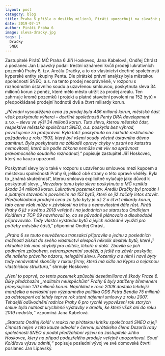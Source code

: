 ```yaml
---
layout: post
category: blog
title: Praha 6 přišla o desítky milionů, Piráti upozorňují na závažné pochybení městské části
date: 2019-07-17
author: Piráti Praha 6
image: sleva-dracky.jpg
tags: |-
  Dračky
  SNEO
---
```

Zastupitelé Pirátů MČ Praha 6 Jiří Hoskovec, Jana Kabelová, Ondřej Chrást a poslanec Jan Lipavský podali trestní oznámení kvůli prodeji lukrativních pozemků Prahy 6, tzv. Areálu Dračky, a to do vlastnictví dceřiné společnosti kyperské entity skupiny Penta. Dle pirátské právní analýzy byla městskou společností SNEO, a.s. na tento prodej neoprávněně, v rozporu s rozhodnutím ústavního soudu a uzavřenou smlouvou, poskytnuta sleva 34 milionů korun z peněz, které mělo město utržit za prodej areálu. Ten zahrnuje kromě pozemků i projekt a platné stavební povolení na 152 bytů v předpokládané prodejní hodnotě dvě a čtvrt miliardy korun.  

_„Původní vysoutěžená cena za prodej byla 436 milionů korun, městská část však poskytnula výherci – dceřiné společnosti Penty DRA development s.r.o. – slevu ve výši 34 milionů korun. Tuto slevu, kterou městská část, respektive městská společnost SNEO, a.s. poskytla bez výhrad, považujeme za protiprávní. Byla totiž poskytnuta na základě restitučního požadavku z roku 1993, který byl všemi soudy včetně ústavního dávno zamítnut. Byla poskytnuta na základě opravy chyby v psaní na katastru nemovitostí, která ale podle zákona nemůže mít vliv na správnost pravomocného soudního rozhodnutí,“_ popisuje zastupitel Jiří Hoskovec, který na kauzu upozornil.

Poskytnutí slevy bylo také v rozporu s uzavřenou smlouvou mezi kupcem a městskou společností Prahy 6, jelikož obě strany o této opravě věděly. Byla to „známá skutečnost“, kterou smlouva explicitně vylučuje jako důvod k poskytnutí slevy. _„Navzdory tomu byla sleva poskytnuta a MČ vznikla škoda 34 milionů korun. Lukrativní pozemek tzv. Areálu Dračky byl prodán i s platným stavebním povolením na 152 bytů, které se již začaly letos stavět. Předpokládaná prodejní cena za tyto byty je až 2 a čtvrt miliardy korun, tato cena však může v závislosti na trhu s nemovitostmi dále růst. Piráti Prahy 6 již v květnu 2018 veřejně i na jednáních se starostou Ondřejem Kolářem z TOP 09 navrhovali to, co se původně plánovalo a dlouhodobě připravovalo. Tedy vlastní výstavbu bytů  a jejich následné využití pro potřeby městské části,"_ připomíná Ondřej Chrást.

_„Praha 6 se touto neuváženou transakcí připravila o jednu z posledních možností získat do svého vlastnictví alespoň několik desítek bytů, které jí aktuálně tak moc chybějí pro učitele, lékaře a další. Zbavila se jich podivným způsobem, netransparentní soutěží, a ještě na závěr poskytla, dle našeho právního názoru, nelegální slevu. Pozemky a s nimi i nové byty tedy nenávratně skončily v rukou firmy, která má sídlo na Kypru a nejasnou vlastnickou strukturu,“_ shrnuje Hoskovec

_„Není to poprvé, co tento pozemek způsobil desetimilionové škody Praze 6. Díky předchozím „realitním neúspěchům“ Prahy 6 byly zatíženy břemenem převyšujícím 170 milionů korun. Například v roce 2008 dostala tehdejší manželka a nevlastní syn významného politika ODS Petra Bendla 75 milionů za odstoupení od tehdy teprve rok staré nájemní smlouvy z roku 2007. Tehdejší odůvodnění radnice Prahy 6 pro rychlé vypovězení rok starých smluv byla nutnost urychlené výstavby v areálu, ke které však ani do roku 2019 nedošlo,“_ vzpomíná Jana Kabelová.

_„Starosta Ondřej Kolář v reakci na pirátskou kritiku společnosti SNEO a její činnosti nejen v této kauze odvolal v červnu pirátského člena Dozorčí rady společnosti SNEO a podal předžalobní výzvu na zastupitele Jiřího Hoskovce, který na případ podezřelého prodeje veřejně upozorňoval. Soud Kolářovu výzvu odmítl,“_ popisuje poslední vývoj ve své domovské čtvrti poslanec Jan Lipavský.